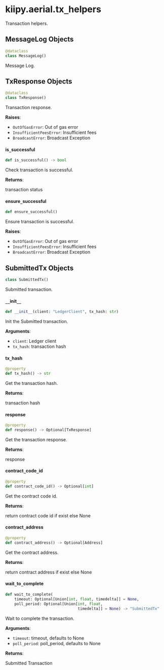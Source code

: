 <a id="kiipy.aerial.tx_helpers"></a>

# kiipy.aerial.tx`_`helpers

Transaction helpers.

<a id="kiipy.aerial.tx_helpers.MessageLog"></a>

## MessageLog Objects

```python
@dataclass
class MessageLog()
```

Message Log.

<a id="kiipy.aerial.tx_helpers.TxResponse"></a>

## TxResponse Objects

```python
@dataclass
class TxResponse()
```

Transaction response.

**Raises**:

- `OutOfGasError`: Out of gas error
- `InsufficientFeesError`: Insufficient fees
- `BroadcastError`: Broadcast Exception

<a id="kiipy.aerial.tx_helpers.TxResponse.is_successful"></a>

#### is`_`successful

```python
def is_successful() -> bool
```

Check transaction is successful.

**Returns**:

transaction status

<a id="kiipy.aerial.tx_helpers.TxResponse.ensure_successful"></a>

#### ensure`_`successful

```python
def ensure_successful()
```

Ensure transaction is successful.

**Raises**:

- `OutOfGasError`: Out of gas error
- `InsufficientFeesError`: Insufficient fees
- `BroadcastError`: Broadcast Exception

<a id="kiipy.aerial.tx_helpers.SubmittedTx"></a>

## SubmittedTx Objects

```python
class SubmittedTx()
```

Submitted transaction.

<a id="kiipy.aerial.tx_helpers.SubmittedTx.__init__"></a>

#### `__`init`__`

```python
def __init__(client: "LedgerClient", tx_hash: str)
```

Init the Submitted transaction.

**Arguments**:

- `client`: Ledger client
- `tx_hash`: transaction hash

<a id="kiipy.aerial.tx_helpers.SubmittedTx.tx_hash"></a>

#### tx`_`hash

```python
@property
def tx_hash() -> str
```

Get the transaction hash.

**Returns**:

transaction hash

<a id="kiipy.aerial.tx_helpers.SubmittedTx.response"></a>

#### response

```python
@property
def response() -> Optional[TxResponse]
```

Get the transaction response.

**Returns**:

response

<a id="kiipy.aerial.tx_helpers.SubmittedTx.contract_code_id"></a>

#### contract`_`code`_`id

```python
@property
def contract_code_id() -> Optional[int]
```

Get the contract code id.

**Returns**:

return contract code id if exist else None

<a id="kiipy.aerial.tx_helpers.SubmittedTx.contract_address"></a>

#### contract`_`address

```python
@property
def contract_address() -> Optional[Address]
```

Get the contract address.

**Returns**:

return contract address if exist else None

<a id="kiipy.aerial.tx_helpers.SubmittedTx.wait_to_complete"></a>

#### wait`_`to`_`complete

```python
def wait_to_complete(
    timeout: Optional[Union[int, float, timedelta]] = None,
    poll_period: Optional[Union[int, float,
                                timedelta]] = None) -> "SubmittedTx"
```

Wait to complete the transaction.

**Arguments**:

- `timeout`: timeout, defaults to None
- `poll_period`: poll_period, defaults to None

**Returns**:

Submitted Transaction

